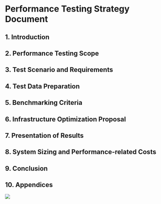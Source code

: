<!-- SPDX-License-Identifier: Apache-2.0 -->

# Performance Testing Strategy Document

## 1. Introduction

## 2. Performance Testing Scope

## 3. Test Scenario and Requirements

## 4. Test Data Preparation

## 5. Benchmarking Criteria

## 6. Infrastructure Optimization Proposal

## 7. Presentation of Results

## 8. System Sizing and Performance-related Costs

## 9. Conclusion

## 10. Appendices

![](../../images/Flow_of_the_Benchmark_testing.png)
